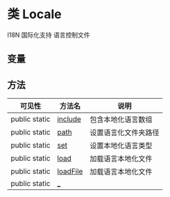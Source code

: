 #  类 Locale

I18N 国际化支持
语言控制文件


## 变量


## 方法


| 可见性 | 方法名 | 说明 |
|--------|-------|------|
| public static|[include](Locale/include.md) | 包含本地化语言数组 |
| public static|[path](Locale/path.md) | 设置语言化文件夹路径 |
| public static|[set](Locale/set.md) | 设置本地化语言类型 |
| public static|[load](Locale/load.md) | 加载语言本地化文件 |
| public static|[loadFile](Locale/loadFile.md) | 加载语言本地化文件 |
| public static|[_](Locale/_.md) |  |
